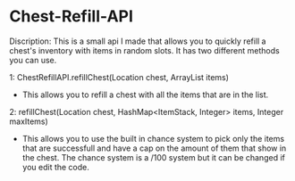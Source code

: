 # Chest-Refill-API

Discription:
This is a small api I made that allows you to quickly refill a chest's inventory with items in random slots. It has two different methods you can use.

1: ChestRefillAPI.refillChest(Location chest, ArrayList<ItemStack> items)
  - This allows you to refill a chest with all the items that are in the list.


  
2: refillChest(Location chest, HashMap<ItemStack, Integer> items, Integer maxItems)
  - This allows you to use the built in chance system to pick only the items that are successfull and have a cap on the amount of them that show in the chest. The chance system is a <Chance>/100 system but it can be changed if you edit the code.
